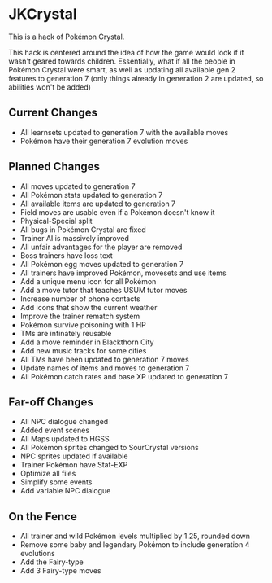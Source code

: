 # JKCrystal

This is a hack of Pokémon Crystal.

This hack is centered around the idea of how the game would look if it wasn't geared towards 
children. Essentially, what if all the people in Pokémon Crystal were smart, as well as
updating all available gen 2 features to generation 7 (only things already in generation 2
are updated, so abilities won't be added)

## Current Changes

- All learnsets updated to generation 7 with the available moves
- Pokémon have their generation 7 evolution moves

## Planned Changes

- All moves updated to generation 7
- All Pokémon stats updated to generation 7
- All available items are updated to generation 7
- Field moves are usable even if a Pokémon doesn't know it
- Physical-Special split
- All bugs in Pokémon Crystal are fixed
- Trainer AI is massively improved
- All unfair advantages for the player are removed
- Boss trainers have loss text
- All Pokémon egg moves updated to generation 7
- All trainers have improved Pokémon, movesets and use items
- Add a unique menu icon for all Pokémon
- Add a move tutor that teaches USUM tutor moves
- Increase number of phone contacts
- Add icons that show the current weather
- Improve the trainer rematch system
- Pokémon survive poisoning with 1 HP
- TMs are infinately reusable
- Add a move reminder in Blackthorn City
- Add new music tracks for some cities
- All TMs have been updated to generation 7 moves
- Update names of items and moves to generation 7
- All Pokémon catch rates and base XP updated to generation 7

## Far-off Changes

- All NPC dialogue changed
- Added event scenes
- All Maps updated to HGSS
- All Pokémon sprites changed to SourCrystal versions
- NPC sprites updated if available
- Trainer Pokémon have Stat-EXP
- Optimize all files
- Simplify some events
- Add variable NPC dialogue

## On the Fence

- All trainer and wild Pokémon levels multiplied by 1.25, rounded down
- Remove some baby and legendary Pokémon to include generation 4 evolutions
- Add the Fairy-type
- Add 3 Fairy-type moves
